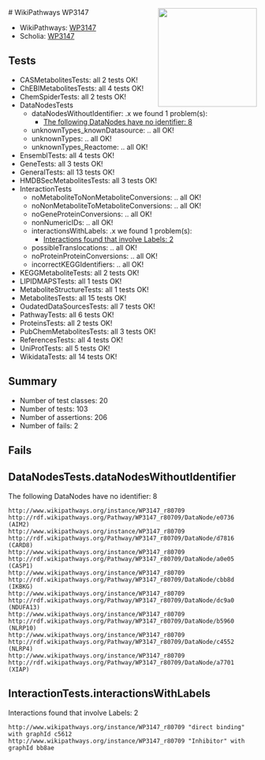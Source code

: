 <img style="float: right; width: 200px" src="https://upload.wikimedia.org/wikipedia/commons/thumb/8/83/Wplogo_with_text_500.png/640px-Wplogo_with_text_500.png" />
# WikiPathways WP3147

* WikiPathways: [WP3147](https://new.wikipathways.org/pathways/WP3147)
* Scholia: [WP3147](https://scholia.toolforge.org/wikipathways/WP3147)
## Tests
* CASMetabolitesTests: all 2 tests OK!
* ChEBIMetabolitesTests: all 4 tests OK!
* ChemSpiderTests: all 2 tests OK!
* DataNodesTests
    * dataNodesWithoutIdentifier: .x we found 1 problem(s):
        * [The following DataNodes have no identifier: 8](#d2d32fa7)
    * unknownTypes_knownDatasource: .. all OK!
    * unknownTypes: .. all OK!
    * unknownTypes_Reactome: .. all OK!
* EnsemblTests: all 4 tests OK!
* GeneTests: all 3 tests OK!
* GeneralTests: all 13 tests OK!
* HMDBSecMetabolitesTests: all 3 tests OK!
* InteractionTests
    * noMetaboliteToNonMetaboliteConversions: .. all OK!
    * noNonMetaboliteToMetaboliteConversions: .. all OK!
    * noGeneProteinConversions: .. all OK!
    * nonNumericIDs: .. all OK!
    * interactionsWithLabels: .x we found 1 problem(s):
        * [Interactions found that involve Labels: 2](#630d2679)
    * possibleTranslocations: .. all OK!
    * noProteinProteinConversions: .. all OK!
    * incorrectKEGGIdentifiers: .. all OK!
* KEGGMetaboliteTests: all 2 tests OK!
* LIPIDMAPSTests: all 1 tests OK!
* MetaboliteStructureTests: all 1 tests OK!
* MetabolitesTests: all 15 tests OK!
* OudatedDataSourcesTests: all 7 tests OK!
* PathwayTests: all 6 tests OK!
* ProteinsTests: all 2 tests OK!
* PubChemMetabolitesTests: all 3 tests OK!
* ReferencesTests: all 4 tests OK!
* UniProtTests: all 5 tests OK!
* WikidataTests: all 14 tests OK!


## Summary

* Number of test classes: 20
* Number of tests: 103
* Number of assertions: 206
* Number of fails: 2

## Fails

<a name="d2d32fa7" />

## DataNodesTests.dataNodesWithoutIdentifier

The following DataNodes have no identifier: 8
```
http://www.wikipathways.org/instance/WP3147_r80709 http://rdf.wikipathways.org/Pathway/WP3147_r80709/DataNode/e0736 (AIM2)
http://www.wikipathways.org/instance/WP3147_r80709 http://rdf.wikipathways.org/Pathway/WP3147_r80709/DataNode/d7816 (CARD8)
http://www.wikipathways.org/instance/WP3147_r80709 http://rdf.wikipathways.org/Pathway/WP3147_r80709/DataNode/a0e05 (CASP1)
http://www.wikipathways.org/instance/WP3147_r80709 http://rdf.wikipathways.org/Pathway/WP3147_r80709/DataNode/cbb8d (IKBKG)
http://www.wikipathways.org/instance/WP3147_r80709 http://rdf.wikipathways.org/Pathway/WP3147_r80709/DataNode/dc9a0 (NDUFA13)
http://www.wikipathways.org/instance/WP3147_r80709 http://rdf.wikipathways.org/Pathway/WP3147_r80709/DataNode/b5960 (NLRP10)
http://www.wikipathways.org/instance/WP3147_r80709 http://rdf.wikipathways.org/Pathway/WP3147_r80709/DataNode/c4552 (NLRP4)
http://www.wikipathways.org/instance/WP3147_r80709 http://rdf.wikipathways.org/Pathway/WP3147_r80709/DataNode/a7701 (XIAP)
```

<a name="630d2679" />

## InteractionTests.interactionsWithLabels

Interactions found that involve Labels: 2
```
http://www.wikipathways.org/instance/WP3147_r80709 "direct binding" with graphId c5612
http://www.wikipathways.org/instance/WP3147_r80709 "Inhibitor" with graphId bb8ae
```

